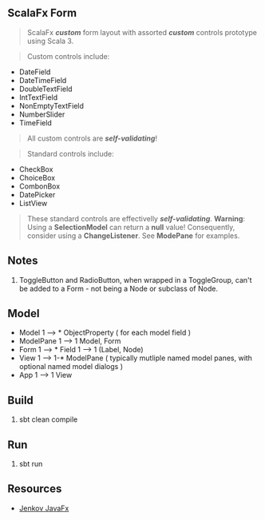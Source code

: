ScalaFx Form
------------
>ScalaFx ***custom*** form layout with assorted ***custom*** controls prototype using Scala 3.

>Custom controls include:
* DateField
* DateTimeField
* DoubleTextField
* IntTextField
* NonEmptyTextField
* NumberSlider
* TimeField
> All custom controls are ***self-validating***!

>Standard controls include:
* CheckBox
* ChoiceBox
* CombonBox
* DatePicker
* ListView
>These standard controls are effectivelly ***self-validating***. **Warning**: Using a **SelectionModel** can return a **null** value!
Consequently, consider using a **ChangeListener**. See **ModePane** for examples.

Notes
-----
1. ToggleButton and RadioButton, when wrapped in a ToggleGroup, can't be added to a Form - not being a Node or subclass of Node.

Model
-----
* Model 1 --> * ObjectProperty ( for each model field )
* ModelPane 1 --> 1 Model, Form
* Form 1 --> * Field 1 --> 1 (Label, Node)
* View 1 --> 1-* ModelPane ( typically mutliple named model panes, with optional named model dialogs )
* App 1 --> 1 View

Build
-----
1. sbt clean compile

Run
---
1. sbt run

Resources
---------
* [Jenkov JavaFx](https://jenkov.com/tutorials/javafx/index.html)